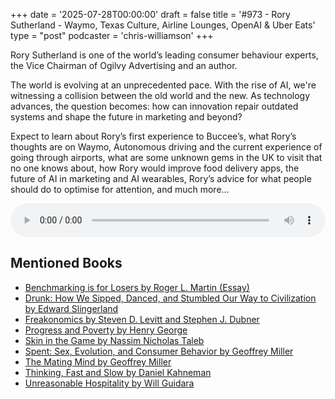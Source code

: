 +++
date = '2025-07-28T00:00:00'
draft = false
title = '#973 - Rory Sutherland - Waymo, Texas Culture, Airline Lounges, OpenAI & Uber Eats'
type = "post"
podcaster = 'chris-williamson'
+++

Rory Sutherland is one of the world’s leading consumer behaviour experts, the Vice Chairman of Ogilvy Advertising and an author.

The world is evolving at an unprecedented pace. With the rise of AI, we're witnessing a collision between the old world and the new. As technology advances, the question becomes: how can innovation repair outdated systems and shape the future in marketing and beyond?

Expect to learn about Rory’s first experience to Buccee’s, what Rory’s thoughts are on Waymo, Autonomous driving and the current experience of going through airports, what are some unknown gems in the UK to visit that no one knows about, how Rory would improve food delivery apps, the future of AI in marketing and AI wearables, Rory’s advice for what people should do to optimise for attention, and much more…

<audio controls style="width: 100%; max-width: 800px;">
  <source src="https://pdst.fm/e/chrt.fm/track/G454/prfx.byspotify.com/e/traffic.megaphone.fm/SIXMSB6062879509.mp3?updated=1753667873" type="audio/mpeg">
  Your browser does not support the audio element.
</audio>

## Mentioned Books

- [Benchmarking is for Losers by Roger L. Martin (Essay)](https://www.amazon.com/s?k=Benchmarking+is+for+Losers+by+Roger+L.+Martin+(Essay)&tag=podcaststoboo-20)
- [Drunk: How We Sipped, Danced, and Stumbled Our Way to Civilization by Edward Slingerland](https://www.amazon.com/s?k=Drunk:+How+We+Sipped,+Danced,+and+Stumbled+Our+Way+to+Civilization+by+Edward+Slingerland&tag=podcaststoboo-20)
- [Freakonomics by Steven D. Levitt and Stephen J. Dubner](https://www.amazon.com/s?k=Freakonomics+by+Steven+D.+Levitt+and+Stephen+J.+Dubner&tag=podcaststoboo-20)
- [Progress and Poverty by Henry George](https://www.amazon.com/s?k=Progress+and+Poverty+by+Henry+George&tag=podcaststoboo-20)
- [Skin in the Game by Nassim Nicholas Taleb](https://www.amazon.com/s?k=Skin+in+the+Game+by+Nassim+Nicholas+Taleb&tag=podcaststoboo-20)
- [Spent: Sex, Evolution, and Consumer Behavior by Geoffrey Miller](https://www.amazon.com/s?k=Spent:+Sex,+Evolution,+and+Consumer+Behavior+by+Geoffrey+Miller&tag=podcaststoboo-20)
- [The Mating Mind by Geoffrey Miller](https://www.amazon.com/s?k=The+Mating+Mind+by+Geoffrey+Miller&tag=podcaststoboo-20)
- [Thinking, Fast and Slow by Daniel Kahneman](https://www.amazon.com/s?k=Thinking,+Fast+and+Slow+by+Daniel+Kahneman&tag=podcaststoboo-20)
- [Unreasonable Hospitality by Will Guidara](https://www.amazon.com/s?k=Unreasonable+Hospitality+by+Will+Guidara&tag=podcaststoboo-20)